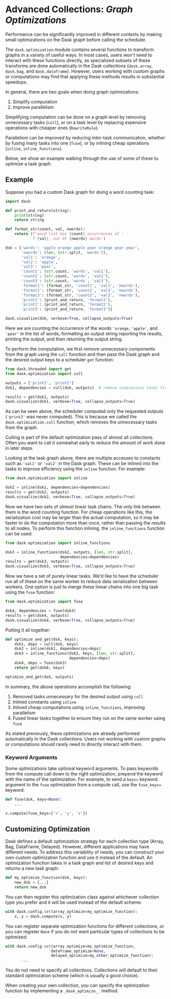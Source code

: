 # Advanced Collections: _Graph Optimizations_

Performance can be significantly improved in different contexts by making
small optimizations on the Dask graph before calling the scheduler.

The ``dask.optimization`` module contains several functions to transform graphs
in a variety of useful ways. In most cases, users won't need to interact with
these functions directly, as specialized subsets of these transforms are done
automatically in the Dask collections (``dask.array``, ``dask.bag``, and
``dask.dataframe``). However, users working with custom graphs or computations
may find that applying these methods results in substantial speedups.

In general, there are two goals when doing graph optimizations:

1. Simplify computation
2. Improve parallelism

Simplifying computation can be done on a graph level by removing unnecessary
tasks (``cull``), or on a task level by replacing expensive operations with
cheaper ones (``RewriteRule``).

Parallelism can be improved by reducing
inter-task communication, whether by fusing many tasks into one (``fuse``), or
by inlining cheap operations (``inline``, ``inline_functions``).

Below, we show an example walking through the use of some of these to optimize
a task graph.

Example
-------

Suppose you had a custom Dask graph for doing a word counting task:

```python
import dask

def print_and_return(string):
    print(string)
    return string

def format_str(count, val, nwords):
    return (f'word list has {count} occurrences of '
            f'{val}, out of {nwords} words')

dsk = {'words': 'apple orange apple pear orange pear pear',
       'nwords': (len, (str.split, 'words')),
       'val1': 'orange',
       'val2': 'apple',
       'val3': 'pear',
       'count1': (str.count, 'words', 'val1'),
       'count2': (str.count, 'words', 'val2'),
       'count3': (str.count, 'words', 'val3'),
       'format1': (format_str, 'count1', 'val1', 'nwords'),
       'format2': (format_str, 'count2', 'val2', 'nwords'),
       'format3': (format_str, 'count3', 'val3', 'nwords'),
       'print1': (print_and_return, 'format1'),
       'print2': (print_and_return, 'format2'),
       'print3': (print_and_return, 'format3')}

dask.visualize(dsk, verbose=True, collapse_outputs=True)
```

Here we are counting the occurrence of the words ``'orange``, ``'apple'``, and
``'pear'`` in the list of words, formatting an output string reporting the
results, printing the output, and then returning the output string.

To perform the computation, we first remove unnecessary components from the
graph using the ``cull`` function and then pass the Dask graph and the desired
output keys to a scheduler ``get`` function:

```python
from dask.threaded import get
from dask.optimization import cull

outputs = ['print1', 'print2']
dsk1, dependencies = cull(dsk, outputs)  # remove unnecessary tasks from the graph

results = get(dsk1, outputs)
dask.visualize(dsk1, verbose=True, collapse_outputs=True)
```

As can be seen above, the scheduler computed only the requested outputs
(``'print3'`` was never computed). This is because we called the
``dask.optimization.cull`` function, which removes the unnecessary tasks from
the graph.

Culling is part of the default optimization pass of almost all collections.
Often you want to call it somewhat early to reduce the amount of work done in
later steps.

Looking at the task graph above, there are multiple accesses to constants such
as ``'val1'`` or ``'val2'`` in the Dask graph. These can be inlined into the
tasks to improve efficiency using the ``inline`` function. For example:


```python
from dask.optimization import inline

dsk2 = inline(dsk1, dependencies=dependencies)
results = get(dsk2, outputs)
dask.visualize(dsk2, verbose=True, collapse_outputs=True)
```

Now we have two sets of *almost* linear task chains. The only link between them
is the word counting function. For cheap operations like this, the
serialization cost may be larger than the actual computation, so it may be
faster to do the computation more than once, rather than passing the results to
all nodes. To perform this function inlining, the ``inline_functions`` function
can be used:

```python
from dask.optimization import inline_functions

dsk3 = inline_functions(dsk2, outputs, [len, str.split],
                        dependencies=dependencies)
results = get(dsk3, outputs)
dask.visualize(dsk3, verbose=True, collapse_outputs=True)
```

Now we have a set of purely linear tasks. We'd like to have the scheduler run
all of these on the same worker to reduce data serialization between workers.
One option is just to merge these linear chains into one big task using the
``fuse`` function:

```python
from dask.optimization import fuse

dsk4, dependencies = fuse(dsk3)
results = get(dsk4, outputs)
dask.visualize(dsk4, verbose=True, collapse_outputs=True)
```

Putting it all together:

```python
def optimize_and_get(dsk, keys):
    dsk1, deps = cull(dsk, keys)
    dsk2 = inline(dsk1, dependencies=deps)
    dsk3 = inline_functions(dsk2, keys, [len, str.split],
                            dependencies=deps)
    dsk4, deps = fuse(dsk3)
    return get(dsk4, keys)

optimize_and_get(dsk, outputs)
```

In summary, the above operations accomplish the following:

1. Removed tasks unnecessary for the desired output using ``cull``
2. Inlined constants using ``inline``
3. Inlined cheap computations using ``inline_functions``, improving parallelism
4. Fused linear tasks together to ensure they run on the same worker using ``fuse``

As stated previously, these optimizations are already performed automatically
in the Dask collections. Users not working with custom graphs or computations
should rarely need to directly interact with them.

### Keyword Arguments

Some optimizations take optional keyword arguments.  To pass keywords from the
compute call down to the right optimization, prepend the keyword with the name
of the optimization.  For example, to send a ``keys=`` keyword argument to the
``fuse`` optimization from a compute call, use the ``fuse_keys=`` keyword:

```python
def fuse(dsk, keys=None):
    ...

x.compute(fuse_keys=['x', 'y', 'z'])
```

## Customizing Optimization

Dask defines a default optimization strategy for each collection type (Array,
Bag, DataFrame, Delayed).  However, different applications may have different
needs.  To address this variability of needs, you can construct your own custom
optimization function and use it instead of the default.  An optimization
function takes in a task graph and list of desired keys and returns a new
task graph:

```python
def my_optimize_function(dsk, keys):
    new_dsk = {...}
    return new_dsk
```

You can then register this optimization class against whichever collection type
you prefer and it will be used instead of the default scheme:

```python
with dask.config.set(array_optimize=my_optimize_function):
    x, y = dask.compute(x, y)
```

You can register separate optimization functions for different collections, or
you can register ``None`` if you do not want particular types of collections to
be optimized:

```python
with dask.config.set(array_optimize=my_optimize_function,
                    dataframe_optimize=None,
                    delayed_optimize=my_other_optimize_function):
       ...
```

You do not need to specify all collections.  Collections will default to their
standard optimization scheme (which is usually a good choice).

When creating your own collection, you can specify the optimization function
by implementing a ``_dask_optimize__`` method.
